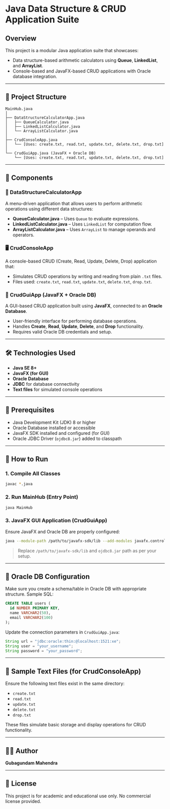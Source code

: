 # Java Data Structure & CRUD Application Suite

## Overview

This project is a modular Java application suite that showcases:
- Data structure-based arithmetic calculators using **Queue**, **LinkedList**, and **ArrayList**.
- Console-based and JavaFX-based CRUD applications with Oracle database integration.

---

## 📁 Project Structure

```
MainHub.java
│
├── DataStructureCalculatorApp.java
│   ├── QueueCalculator.java
│   ├── LinkedListCalculator.java
│   └── ArrayListCalculator.java
│
├── CrudConsoleApp.java
│   └── [Uses: create.txt, read.txt, update.txt, delete.txt, drop.txt]
│
└── CrudGuiApp.java (JavaFX + Oracle DB)
    └── [Uses: create.txt, read.txt, update.txt, delete.txt, drop.txt]
```

---

## 🔧 Components

### 🧮 DataStructureCalculatorApp

A menu-driven application that allows users to perform arithmetic operations using different data structures:
- **QueueCalculator.java** – Uses `Queue` to evaluate expressions.
- **LinkedListCalculator.java** – Uses `LinkedList` for computation flow.
- **ArrayListCalculator.java** – Uses `ArrayList` to manage operands and operators.

### 🖥️ CrudConsoleApp

A console-based CRUD (Create, Read, Update, Delete, Drop) application that:
- Simulates CRUD operations by writing and reading from plain `.txt` files.
- Files used: `create.txt`, `read.txt`, `update.txt`, `delete.txt`, `drop.txt`.

### 🎨 CrudGuiApp (JavaFX + Oracle DB)

A GUI-based CRUD application built using **JavaFX**, connected to an **Oracle Database**.
- User-friendly interface for performing database operations.
- Handles **Create**, **Read**, **Update**, **Delete**, and **Drop** functionality.
- Requires valid Oracle DB credentials and setup.

---

## 🛠️ Technologies Used

- **Java SE 8+**
- **JavaFX (for GUI)**
- **Oracle Database**
- **JDBC** for database connectivity
- **Text files** for simulated console operations

---

## 🔌 Prerequisites

- Java Development Kit (JDK) 8 or higher
- Oracle Database installed or accessible
- JavaFX SDK installed and configured (for GUI)
- Oracle JDBC Driver (`ojdbc8.jar`) added to classpath

---

## 🚀 How to Run

### 1. Compile All Classes

```bash
javac *.java
```

### 2. Run MainHub (Entry Point)

```bash
java MainHub
```

### 3. JavaFX GUI Application (CrudGuiApp)

Ensure JavaFX and Oracle DB are properly configured:

```bash
java --module-path /path/to/javafx-sdk/lib --add-modules javafx.controls,javafx.fxml -cp .:ojdbc8.jar CrudGuiApp
```

> Replace `/path/to/javafx-sdk/lib` and `ojdbc8.jar` path as per your setup.

---

## 💾 Oracle DB Configuration

Make sure you create a schema/table in Oracle DB with appropriate structure. Sample SQL:

```sql
CREATE TABLE users (
  id NUMBER PRIMARY KEY,
  name VARCHAR2(50),
  email VARCHAR2(100)
);
```

Update the connection parameters in `CrudGuiApp.java`:

```java
String url = "jdbc:oracle:thin:@localhost:1521:xe";
String user = "your_username";
String password = "your_password";
```

---

## 📄 Sample Text Files (for CrudConsoleApp)

Ensure the following text files exist in the same directory:
- `create.txt`
- `read.txt`
- `update.txt`
- `delete.txt`
- `drop.txt`

These files simulate basic storage and display operations for CRUD functionality.

---

## 🧑‍💻 Author

**Gubagundam Mahendra**

---

## 📜 License

This project is for academic and educational use only. No commercial license provided.
